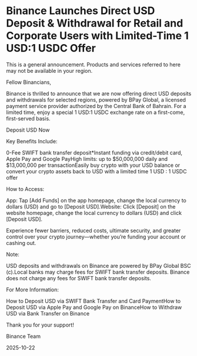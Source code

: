 # Binance Launches Direct USD Deposit & Withdrawal for Retail and Corporate Users with Limited-Time 1 USD:1 USDC Offer

This is a general announcement. Products and services referred to here may not be available in your region. 

Fellow Binancians,

Binance is thrilled to announce that we are now offering direct USD deposits and withdrawals for selected regions, powered by BPay Global, a licensed payment service provider authorized by the Central Bank of Bahrain. For a limited time, enjoy a special 1 USD:1 USDC exchange rate on a first-come, first-served basis. 

Deposit USD Now

Key Benefits Include:

0-Fee SWIFT bank transfer deposit*Instant funding via credit/debit card, Apple Pay and Google PayHigh limits: up to $50,000,000 daily and $13,000,000 per transactionEasily buy crypto with your USD balance or convert your crypto assets back to USD with a limited time 1 USD : 1 USDC offer

How to Access:

App: Tap [Add Funds] on the app homepage, change the local currency to dollars (USD) and go to [Deposit USD].Website: Click [Deposit] on the website homepage, change the local currency to dollars (USD) and click [Deposit USD].

Experience fewer barriers, reduced costs, ultimate security, and greater control over your crypto journey—whether you’re funding your account or cashing out.

Note: 

USD deposits and withdrawals on Binance are powered by BPay Global BSC (c).Local banks may charge fees for SWIFT bank transfer deposits. Binance does not charge any fees for SWIFT bank transfer deposits.

For More Information: 

How to Deposit USD via SWIFT Bank Transfer and Card PaymentHow to Deposit USD via Apple Pay and Google Pay on BinanceHow to Withdraw USD via Bank Transfer on Binance

Thank you for your support!

Binance Team

2025-10-22